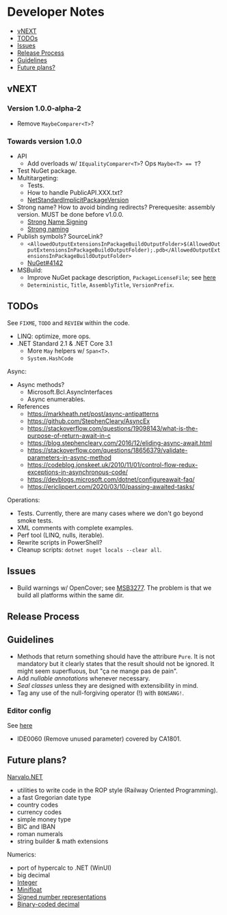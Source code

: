 # Developer Notes

- [vNEXT](#vnext)
- [TODOs](#todos)
- [Issues](#issues)
- [Release Process](#release-process)
- [Guidelines](#guidelines)
- [Future plans?](#future-plans)

vNEXT
-----

### Version 1.0.0-alpha-2
- Remove `MaybeComparer<T>`?

### Towards version 1.0.0
- API
  * Add overloads w/ `IEqualityComparer<T>`? Ops `Maybe<T> == T`?
- Test NuGet package.
- Multitargeting:
  * Tests.
  * How to handle PublicAPI.XXX.txt?
  * [NetStandardImplicitPackageVersion](https://docs.microsoft.com/en-us/dotnet/core/packages)
- Strong name? How to avoid binding redirects? Prerequesite: assembly version.
  MUST be done before v1.0.0.
  * [Strong Name Signing](https://github.com/dotnet/runtime/blob/master/docs/project/strong-name-signing.md)
  * [Strong naming](https://docs.microsoft.com/en-gb/dotnet/standard/library-guidance/strong-naming)
- Publish symbols? SourceLink?
  * `<AllowedOutputExtensionsInPackageBuildOutputFolder>$(AllowedOutputExtensionsInPackageBuildOutputFolder);.pdb</AllowedOutputExtensionsInPackageBuildOutputFolder>`
  * [NuGet#4142](https://github.com/NuGet/Home/issues/4142)
- MSBuild:
  * Improve NuGet package description, `PackageLicenseFile`;
    see [here](https://docs.microsoft.com/en-us/nuget/reference/msbuild-targets)
  * `Deterministic`, `Title`, `AssemblyTitle`, `VersionPrefix`.

TODOs
-----

See `FIXME`, `TODO` and `REVIEW` within the code.
- LINQ: optimize, more ops.
- .NET Standard 2.1 & .NET Core 3.1
  * More `May` helpers w/ `Span<T>`.
  * `System.HashCode`

Async:
- Async methods?
  * Microsoft.Bcl.AsyncInterfaces
  * Async enumerables.
- References
  * https://markheath.net/post/async-antipatterns
  * https://github.com/StephenCleary/AsyncEx
  * https://stackoverflow.com/questions/19098143/what-is-the-purpose-of-return-await-in-c
  * https://blog.stephencleary.com/2016/12/eliding-async-await.html
  * https://stackoverflow.com/questions/18656379/validate-parameters-in-async-method
  * https://codeblog.jonskeet.uk/2010/11/01/control-flow-redux-exceptions-in-asynchronous-code/
  * https://devblogs.microsoft.com/dotnet/configureawait-faq/
  * https://ericlippert.com/2020/03/10/passing-awaited-tasks/

Operations:
- Tests. Currently, there are many cases where we don't go beyond smoke tests.
- XML comments with complete examples.
- Perf tool (LINQ, nulls, iterable).
- Rewrite scripts in PowerShell?
- Cleanup scripts: `dotnet nuget locals --clear all`.

Issues
------

- Build warnings w/ OpenCover; see
  [MSB3277](https://github.com/microsoft/msbuild/issues/608).
  The problem is that we build all platforms within the same dir.

Release Process
---------------

Guidelines
----------

- Methods that return something should have the attribure `Pure`. It is not
  mandatory but it clearly states that the result should not be ignored.
  It might seem superfluous, but "ça ne mange pas de pain".
- Add _nullable annotations_ whenever necessary.
- _Seal classes_ unless they are designed with extensibility in mind.
- Tag any use of the null-forgiving operator (!) with `BONSANG!`.

### Editor config
See [here](https://docs.microsoft.com/en-us/visualstudio/ide/editorconfig-language-conventions?view=vs-2019)
- IDE0060 (Remove unused parameter) covered by CA1801.

Future plans?
-------------

[Narvalo.NET](https://github.com/chtoucas/Narvalo.NET)
- utilities to write code in the ROP style (Railway Oriented Programming).
- a fast Gregorian date type
- country codes
- currency codes
- simple money type
- BIC and IBAN
- roman numerals
- string builder & math extensions

Numerics:
- port of hypercalc to .NET (WinUI)
- big decimal
- [Integer](https://en.wikipedia.org/wiki/Integer_(computer_science))
- [Minifloat](https://en.wikipedia.org/wiki/Minifloat)
- [Signed number representations](https://en.wikipedia.org/wiki/Signed_number_representations)
- [Binary-coded decimal](https://en.wikipedia.org/wiki/Binary-coded_decimal)
